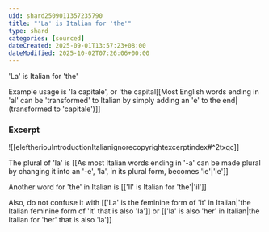 ```yaml
---
uid: shard2509011357235790
title: "'La' is Italian for 'the'"
type: shard
categories: [sourced]
dateCreated: 2025-09-01T13:57:23+08:00
dateModified: 2025-10-02T07:26:06+00:00
---
```

'La' is Italian for 'the'

Example usage is 'la capitale', or 'the capital[[Most English words ending in 'al' can be 'transformed' to Italian by simply adding an 'e' to the end|(transformed to 'capitale')]]

### Excerpt
![[eleftheriouIntroductionItalianignorecopyrightexcerptindex#^2txqc]]

The plural of 'la' is [[As most Italian words ending in '-a' can be made plural by changing it into an '-e', 'la', in its plural form, becomes 'le'|'le']]

Another word for 'the' in Italian is [['Il' is Italian for 'the'|'il']]

Also, do not confuse it with [['La' is the feminine form of 'it' in Italian|'the Italian feminine form of 'it' that is also 'la']] or [['la' is also 'her' in Italian|the Italian for 'her' that is also 'la']]
